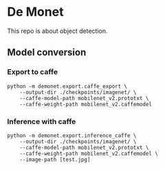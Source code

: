 # De Monet

This repo is about object detection.

## Model conversion

### Export to caffe
```
python -m demonet.export.caffe_export \
    --output-dir ./checkpoints/imagenet/ \
    --caffe-model-path mobilenet_v2.prototxt \
    --caffe-weight-path mobilenet_v2.caffemodel
```

### Inference with caffe
```
python -m demonet.export.inference_caffe \
    --output-dir ./checkpoints/imagenet/ \
    --caffe-model-path mobilenet_v2.prototxt \
    --caffe-weight-path mobilenet_v2.caffemodel \
    --image-path [test.jpg]
```
